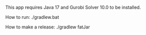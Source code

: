 This app requires Java 17 and Gurobi Solver 10.0 to be installed.

How to run:
./gradlew.bat

How to make a release:
./gradlew fatJar
